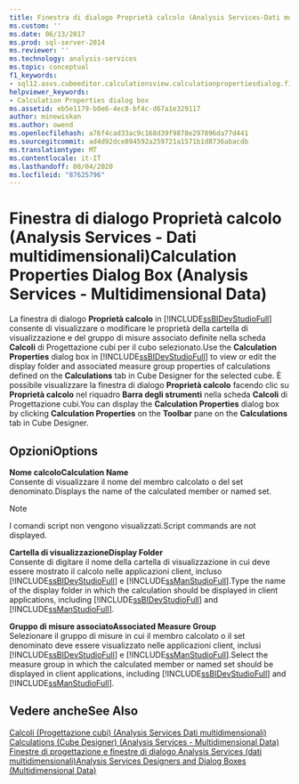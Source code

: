 ```yaml
---
title: Finestra di dialogo Proprietà calcolo (Analysis Services-Dati multidimensionali) | Microsoft Docs
ms.custom: ''
ms.date: 06/13/2017
ms.prod: sql-server-2014
ms.reviewer: ''
ms.technology: analysis-services
ms.topic: conceptual
f1_keywords:
- sql12.asvs.cubeeditor.calculationsview.calculationpropertiesdialog.f1
helpviewer_keywords:
- Calculation Properties dialog box
ms.assetid: eb5e1179-b0e6-4ec8-bf4c-d67a1e329117
author: minewiskan
ms.author: owend
ms.openlocfilehash: a76f4cad33ac9c168d39f9878e297896da77d441
ms.sourcegitcommit: ad4d92dce894592a259721a1571b1d8736abacdb
ms.translationtype: MT
ms.contentlocale: it-IT
ms.lasthandoff: 08/04/2020
ms.locfileid: "87625796"
---
```

# <a name="calculation-properties-dialog-box-analysis-services---multidimensional-data"></a><span data-ttu-id="03634-102">Finestra di dialogo Proprietà calcolo (Analysis Services - Dati multidimensionali)</span><span class="sxs-lookup"><span data-stu-id="03634-102">Calculation Properties Dialog Box (Analysis Services - Multidimensional Data)</span></span>
  <span data-ttu-id="03634-103">La finestra di dialogo **Proprietà calcolo** in [!INCLUDE[ssBIDevStudioFull](../includes/ssbidevstudiofull-md.md)] consente di visualizzare o modificare le proprietà della cartella di visualizzazione e del gruppo di misure associato definite nella scheda **Calcoli** di Progettazione cubi per il cubo selezionato.</span><span class="sxs-lookup"><span data-stu-id="03634-103">Use the **Calculation Properties** dialog box in [!INCLUDE[ssBIDevStudioFull](../includes/ssbidevstudiofull-md.md)] to view or edit the display folder and associated measure group properties of calculations defined on the **Calculations** tab in Cube Designer for the selected cube.</span></span> <span data-ttu-id="03634-104">È possibile visualizzare la finestra di dialogo **Proprietà calcolo** facendo clic su **Proprietà calcolo** nel riquadro **Barra degli strumenti** nella scheda **Calcoli** di Progettazione cubi.</span><span class="sxs-lookup"><span data-stu-id="03634-104">You can display the **Calculation Properties** dialog box by clicking **Calculation Properties** on the **Toolbar** pane on the **Calculations** tab in Cube Designer.</span></span>  
  
## <a name="options"></a><span data-ttu-id="03634-105">Opzioni</span><span class="sxs-lookup"><span data-stu-id="03634-105">Options</span></span>  
 <span data-ttu-id="03634-106">**Nome calcolo**</span><span class="sxs-lookup"><span data-stu-id="03634-106">**Calculation Name**</span></span>  
 <span data-ttu-id="03634-107">Consente di visualizzare il nome del membro calcolato o del set denominato.</span><span class="sxs-lookup"><span data-stu-id="03634-107">Displays the name of the calculated member or named set.</span></span>  
  
> [!NOTE]  
>  <span data-ttu-id="03634-108">I comandi script non vengono visualizzati.</span><span class="sxs-lookup"><span data-stu-id="03634-108">Script commands are not displayed.</span></span>  
  
 <span data-ttu-id="03634-109">**Cartella di visualizzazione**</span><span class="sxs-lookup"><span data-stu-id="03634-109">**Display Folder**</span></span>  
 <span data-ttu-id="03634-110">Consente di digitare il nome della cartella di visualizzazione in cui deve essere mostrato il calcolo nelle applicazioni client, incluso [!INCLUDE[ssBIDevStudioFull](../includes/ssbidevstudiofull-md.md)] e [!INCLUDE[ssManStudioFull](../includes/ssmanstudiofull-md.md)].</span><span class="sxs-lookup"><span data-stu-id="03634-110">Type the name of the display folder in which the calculation should be displayed in client applications, including [!INCLUDE[ssBIDevStudioFull](../includes/ssbidevstudiofull-md.md)] and [!INCLUDE[ssManStudioFull](../includes/ssmanstudiofull-md.md)].</span></span>  
  
 <span data-ttu-id="03634-111">**Gruppo di misure associato**</span><span class="sxs-lookup"><span data-stu-id="03634-111">**Associated Measure Group**</span></span>  
 <span data-ttu-id="03634-112">Selezionare il gruppo di misure in cui il membro calcolato o il set denominato deve essere visualizzato nelle applicazioni client, inclusi [!INCLUDE[ssBIDevStudioFull](../includes/ssbidevstudiofull-md.md)] e [!INCLUDE[ssManStudioFull](../includes/ssmanstudiofull-md.md)].</span><span class="sxs-lookup"><span data-stu-id="03634-112">Select the measure group in which the calculated member or named set should be displayed in client applications, including [!INCLUDE[ssBIDevStudioFull](../includes/ssbidevstudiofull-md.md)] and [!INCLUDE[ssManStudioFull](../includes/ssmanstudiofull-md.md)].</span></span>  
  
## <a name="see-also"></a><span data-ttu-id="03634-113">Vedere anche</span><span class="sxs-lookup"><span data-stu-id="03634-113">See Also</span></span>  
 <span data-ttu-id="03634-114">[Calcoli &#40;Progettazione cubi&#41; &#40;Analysis Services Dati multidimensionali&#41;](calculations-cube-designer-analysis-services-multidimensional-data.md) </span><span class="sxs-lookup"><span data-stu-id="03634-114">[Calculations &#40;Cube Designer&#41; &#40;Analysis Services - Multidimensional Data&#41;](calculations-cube-designer-analysis-services-multidimensional-data.md) </span></span>  
 [<span data-ttu-id="03634-115">Finestre di progettazione e finestre di dialogo Analysis Services &#40;dati multidimensionali&#41;</span><span class="sxs-lookup"><span data-stu-id="03634-115">Analysis Services Designers and Dialog Boxes &#40;Multidimensional Data&#41;</span></span>](analysis-services-designers-and-dialog-boxes-multidimensional-data.md)  
  
  
